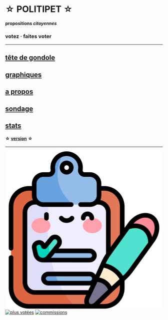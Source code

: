 <div id="header" markdown="1" onclick="location.href='info'">

☆ POLITIPET ☆
=============

#### propositions _citoyennes_

### votez · faites voter

</div>

-----

## [tête de gondole](tdg)
## [graphiques](gfx)
## [a propos](info)
## [sondage](poll)
## [stats](stats)

#### ☆ [version](ver) ☆

-----

<div id="footer" markdown="1">

[![sondage](favicon.ico)](poll/)
[![plus votées][logo an]][most voted]
[![commissions][logo lois]](commission/)

</div>


[logo an]: https://www.assemblee-nationale.fr/assets/images/logo_an_square.png
[logo lois]: https://www.assemblee-nationale.fr/var/ezflow_site/storage/images/3/8/8/9/4589883-1-fre-FR/PICTO_AFF_LOIS_300x300.png
[most voted]: https://petitions.assemblee-nationale.fr/initiatives?order=most_voted
